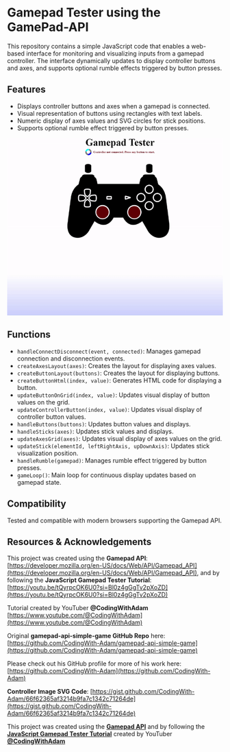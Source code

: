 # Gamepad Tester using the GamePad-API 



This repository contains a simple JavaScript code that enables a web-based interface for monitoring and visualizing inputs from a gamepad controller. The interface dynamically updates to display controller buttons and axes, and supports optional rumble effects triggered by button presses.

## Features

- Displays controller buttons and axes when a gamepad is connected.
- Visual representation of buttons using rectangles with text labels.
- Numeric display of axes values and SVG circles for stick positions.
- Supports optional rumble effect triggered by button presses.


![Web App Demo](WebAppGif.gif)

## Functions

- `handleConnectDisconnect(event, connected)`: Manages gamepad connection and disconnection events.
- `createAxesLayout(axes)`: Creates the layout for displaying axes values.
- `createButtonLayout(buttons)`: Creates the layout for displaying buttons.
- `createButtonHtml(index, value)`: Generates HTML code for displaying a button.
- `updateButtonOnGrid(index, value)`: Updates visual display of button values on the grid.
- `updateControllerButton(index, value)`: Updates visual display of controller button values.
- `handleButtons(buttons)`: Updates button values and displays.
- `handleSticks(axes)`: Updates stick values and displays.
- `updateAxesGrid(axes)`: Updates visual display of axes values on the grid.
- `updateStick(elementId, leftRightAxis, upDownAxis)`: Updates stick visualization position.
- `handleRumble(gamepad)`: Manages rumble effect triggered by button presses.
- `gameLoop()`: Main loop for continuous display updates based on gamepad state.

## Compatibility

Tested and compatible with modern browsers supporting the Gamepad API.

## Resources & Acknowledgements

This project was created using the **Gamepad API**: [https://developer.mozilla.org/en-US/docs/Web/API/Gamepad_API](https://developer.mozilla.org/en-US/docs/Web/API/Gamepad_API), 
and by following the **JavaScript Gamepad Tester Tutorial**: [https://youtu.be/tQyrpcOK6U0?si=Bl0z4gGgTv2pXoZD](https://youtu.be/tQyrpcOK6U0?si=Bl0z4gGgTv2pXoZD)

Tutorial created by YouTuber **@CodingWithAdam** [https://www.youtube.com/@CodingWithAdam](https://www.youtube.com/@CodingWithAdam)

Original **gamepad-api-simple-game GitHub Repo** here: [https://github.com/CodingWith-Adam/gamepad-api-simple-game](https://github.com/CodingWith-Adam/gamepad-api-simple-game)

Please check out his GitHub profile for more of his work here: [https://github.com/CodingWith-Adam](https://github.com/CodingWith-Adam)  

**Controller Image SVG Code**: [https://gist.github.com/CodingWith-Adam/66f62365af3214b9fa7c1342c71264de](https://gist.github.com/CodingWith-Adam/66f62365af3214b9fa7c1342c71264de)

This project was created using the [**Gamepad API**](https://developer.mozilla.org/en-US/docs/Web/API/Gamepad_API) and by following the [**JavaScript Gamepad Tester Tutorial**](https://youtu.be/tQyrpcOK6U0?si=Bl0z4gGgTv2pXoZD) created by YouTuber [**@CodingWithAdam**](https://www.youtube.com/@CodingWithAdam)